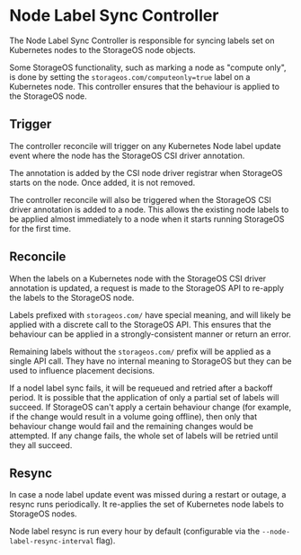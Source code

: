 # Node Label Sync Controller

The Node Label Sync Controller is responsible for syncing labels set on
Kubernetes nodes to the StorageOS node objects.

Some StorageOS functionality, such as marking a node as "compute only", is done
by setting the `storageos.com/computeonly=true` label on a Kubernetes node.
This controller ensures that the behaviour is applied to the StorageOS node.

## Trigger

The controller reconcile will trigger on any Kubernetes Node label update event
where the node has the StorageOS CSI driver annotation.

The annotation is added by the CSI node driver registrar when StorageOS starts
on the node.  Once added, it is not removed.

The controller reconcile will also be triggered when the StorageOS CSI driver
annotation is added to a node.  This allows the existing node labels to be
applied almost immediately to a node when it starts running StorageOS for the
first time.

## Reconcile

When the labels on a Kubernetes node with the StorageOS CSI driver annotation is
updated, a request is made to the StorageOS API to re-apply the labels to the
StorageOS node.

Labels prefixed with `storageos.com/` have special meaning, and will likely be
applied with a discrete call to the StorageOS API.  This ensures that the
behaviour can be applied in a strongly-consistent manner or return an error.

Remaining labels without the `storageos.com/` prefix will be applied as a single
API call.  They have no internal meaning to StorageOS but they can be used to
influence placement decisions.

If a nodel label sync fails, it will be requeued and retried after a backoff
period.  It is possible that the application of only a partial set of labels
will succeed.  If StorageOS can't apply a certain behaviour change (for example,
if the change would result in a volume going offline), then only that behaviour
change would fail and the remaining changes would be attempted.  If any change
fails, the whole set of labels will be retried until they all succeed.

## Resync

In case a node label update event was missed during a restart or outage, a
resync runs periodically.  It re-applies the set of Kubernetes node labels to
StorageOS nodes.

Node label resync is run every hour by default (configurable via the
`--node-label-resync-interval` flag).
